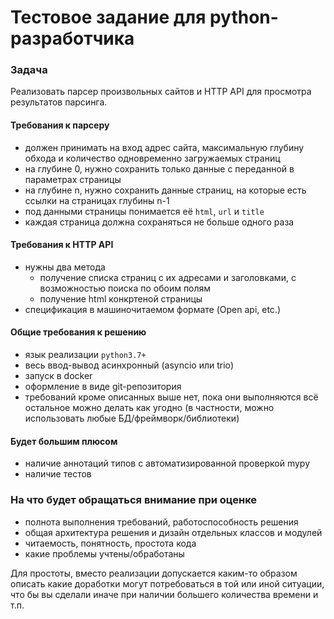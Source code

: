 # Тестовое задание для python-разработчика

### Задача

Реализовать парсер произвольных сайтов и HTTP API для просмотра результатов парсинга. 

#### Требования к парсеру

- должен принимать на вход адрес сайта, максимальную глубину обхода и количество одновременно загружаемых страниц 
- на глубине 0, нужно сохранить только данные с переданной в параметрах страницы
- на глубине n, нужно сохранить данные страниц, на которые есть ссылки на страницах глубины n-1
- под данными страницы понимается её `html`, `url` и `title`
- каждая страница должна сохраняться не больше одного раза

#### Требования к HTTP API

- нужны два метода
  - получение списка страниц с их адресами и заголовками, с возможностью поиска по обоим полям
  - получение html конкртеной страницы
- спецификация в машиночитаемом формате (Open api, etc.)

#### Общие требования к решению

- язык реализации `python3.7+`
- весь ввод-вывод асинхронный (asyncio или trio)
- запуск в docker
- оформление в виде git-репозитория 
- требований кроме описанных выше нет, пока они выполняются всё остальное можно делать как угодно (в частности, можно использовать любые БД/фреймворк/библиотеки)

#### Будет большим плюсом

- наличие аннотаций типов с автоматизированной проверкой mypy
- наличие тестов

### На что будет обращаться внимание при оценке

- полнота выполнения требований, работоспособность решения
- общая архитектура решения и дизайн отдельных классов и модулей 
- читаемость, понятность, простота кода
- какие проблемы учтены/обработаны

Для простоты, вместо реализации допускается каким-то образом описать какие доработки могут потребоваться в той или иной ситуации, что бы вы сделали иначе при наличии большего количества времени и т.п.